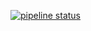 [![pipeline status](https://gitlab.com/milescrabill/demo/badges/master/pipeline.svg)](https://gitlab.com/milescrabill/demo/commits/master)
